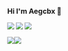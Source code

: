 ### Hi I'm Aegcbx 👋

![](https://img.shields.io/badge/-HTML5-E34F26?style=flat-square&logo=html5&logoColor=white)
![](https://img.shields.io/badge/-CSS3-1572B6?style=flat-square&logo=css3)
![](https://img.shields.io/badge/-JavaScript-oringe?style=flat-square&logo=javascript)

<div id="ezgx1">
<img src="https://github-readme-stats.xaoxuu.com/api/?username=ezgx">
<img src="https://streak-stats.demolab.com?user=ezgx&theme=vue-dark">
</div>

<style>
  #ezgx1 {
    display:flex;
  }
  @media screen and (max-width: 768px) {
    #ezgx1 img {
      width:50%;
    }
  }
</style>

<!--
**Ezgx/Ezgx** is a ✨ _special_ ✨ repository because its `README.md` (this file) appears on your GitHub profile.

Here are some ideas to get you started:

- 🔭 I’m currently working on ...
- 🌱 I’m currently learning ...
- 👯 I’m looking to collaborate on ...
- 🤔 I’m looking for help with ...
- 💬 Ask me about ...
- 📫 How to reach me: ...
- 😄 Pronouns: ...
- ⚡ Fun fact: ...
-->
